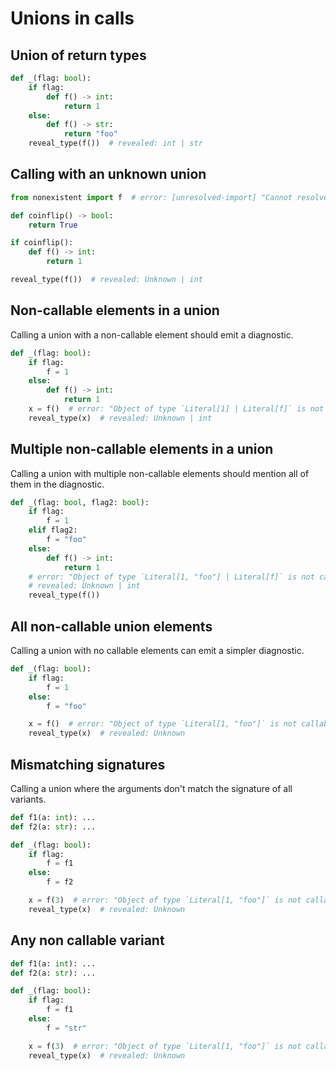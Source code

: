 # Unions in calls

## Union of return types

```py
def _(flag: bool):
    if flag:
        def f() -> int:
            return 1
    else:
        def f() -> str:
            return "foo"
    reveal_type(f())  # revealed: int | str
```

## Calling with an unknown union

```py
from nonexistent import f  # error: [unresolved-import] "Cannot resolve import `nonexistent`"

def coinflip() -> bool:
    return True

if coinflip():
    def f() -> int:
        return 1

reveal_type(f())  # revealed: Unknown | int
```

## Non-callable elements in a union

Calling a union with a non-callable element should emit a diagnostic.

```py
def _(flag: bool):
    if flag:
        f = 1
    else:
        def f() -> int:
            return 1
    x = f()  # error: "Object of type `Literal[1] | Literal[f]` is not callable (due to union element `Literal[1]`)"
    reveal_type(x)  # revealed: Unknown | int
```

## Multiple non-callable elements in a union

Calling a union with multiple non-callable elements should mention all of them in the diagnostic.

```py
def _(flag: bool, flag2: bool):
    if flag:
        f = 1
    elif flag2:
        f = "foo"
    else:
        def f() -> int:
            return 1
    # error: "Object of type `Literal[1, "foo"] | Literal[f]` is not callable (due to union elements Literal[1], Literal["foo"])"
    # revealed: Unknown | int
    reveal_type(f())
```

## All non-callable union elements

Calling a union with no callable elements can emit a simpler diagnostic.

```py
def _(flag: bool):
    if flag:
        f = 1
    else:
        f = "foo"

    x = f()  # error: "Object of type `Literal[1, "foo"]` is not callable"
    reveal_type(x)  # revealed: Unknown
```


## Mismatching signatures

Calling a union where the arguments don't match the signature of all variants.

```py
def f1(a: int): ...
def f2(a: str): ...

def _(flag: bool):
    if flag:
        f = f1
    else:
        f = f2

    x = f(3)  # error: "Object of type `Literal[1, "foo"]` is not callable"
    reveal_type(x)  # revealed: Unknown
```


## Any non callable variant

```py
def f1(a: int): ...
def f2(a: str): ...

def _(flag: bool):
    if flag:
        f = f1
    else:
        f = "str"

    x = f(3)  # error: "Object of type `Literal[1, "foo"]` is not callable"
    reveal_type(x)  # revealed: Unknown
```
